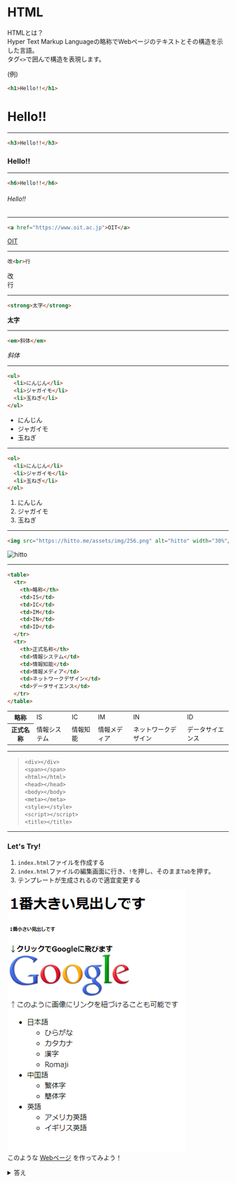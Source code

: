 # HTML

HTMLとは？  
Hyper Text Markup Languageの略称でWebページのテキストとその構造を示した言語。  
タグ```<>```で囲んで構造を表現します。  

(例)  

```html
<h1>Hello!!</h1>
```  

<h1>Hello!!</h1>

---

```html
<h3>Hello!!</h3>
```  

<h3>Hello!!</h3>

---

```html
<h6>Hello!!</h6>
```  

<h6>Hello!!</h6>

---

```html
<a href="https://www.oit.ac.jp">OIT</a>
```  

<a href="https://www.oit.ac.jp">OIT</a>

---

```html
改<br>行
```  

改<br>行

---

```html
<strong>太字</strong>
```  

<strong>太字</strong>

---

```html
<em>斜体</em>
```  

<em>斜体</em>

---

```html
<ul>
  <li>にんじん</li>
  <li>ジャガイモ</li>
  <li>玉ねぎ</li>
</ul>
```

<ul>
  <li>にんじん</li>
  <li>ジャガイモ</li>
  <li>玉ねぎ</li>
</ul>

---

```html
<ol>
  <li>にんじん</li>
  <li>ジャガイモ</li>
  <li>玉ねぎ</li>
</ol>
```

<ol>
  <li>にんじん</li>
  <li>ジャガイモ</li>
  <li>玉ねぎ</li>
</ol>

---

```html
<img src="https://hitto.me/assets/img/256.png" alt="hitto" width="30%"/>
```  

<img src="https://hitto.me/assets/img/256.png" alt="hitto" width="30%"/>

---

```html
<table>
  <tr>
    <th>略称</th>
    <td>IS</td>
    <td>IC</td>
    <td>IM</td>
    <td>IN</td>
    <td>ID</td>
  </tr>
  <tr>
    <th>正式名称</th>
    <td>情報システム</td>
    <td>情報知能</td>
    <td>情報メディア</td>
    <td>ネットワークデザイン</td>
    <td>データサイエンス</td>
  </tr>
</table>
```

<table>
  <tr>
    <th>略称</th>
    <td>IS</td>
    <td>IC</td>
    <td>IM</td>
    <td>IN</td>
    <td>ID</td>
  </tr>
  <tr>
    <th>正式名称</th>
    <td>情報システム</td>
    <td>情報知能</td>
    <td>情報メディア</td>
    <td>ネットワークデザイン</td>
    <td>データサイエンス</td>
  </tr>
</table>

---

> ```<div></div>```  
> ```<span></span>```  
> ```<html></html>```  
> ```<head></head>```  
> ```<body></body>```  
> ```<meta></meta>```  
> ```<style></style>```  
> ```<script></script>```  
> ```<title></title>```  

---

### Let's Try!

1. ```index.html```ファイルを作成する
2. ```index.html```ファイルの編集画面に行き、```!```を押し、そのまま```Tab```を押す。
3. テンプレートが生成されるので適宜変更する

![sample](../img/html/sample.png)  
このような
[Webページ](https://hitto-hub.github.io/meet-up/docs/assets/src/sample.html)
を作ってみよう！

<details><summary>答え</summary><div>

```html
<!DOCTYPE html>
<html lang="ja">

<head>
    <meta charset="UTF-8">
    <meta http-equiv="X-UA-Compatible" content="IE=edge">
    <meta name="viewport" content="width=device-width, initial-scale=1.0">
    <title>Title</title>
</head>

<body>
    <h1>1番大きい見出しです</h1>
    <h6>1番小さい見出しです</h6>
    <strong>↓クリックでGoogleに飛びます</strong>
    <br>
    <a href="https://www.google.com">
        <img src="https://www.google.com/images/logo.png" alt="Google">
    </a>
    <br>
    <em>↑このように画像にリンクを紐づけることも可能です</em>

    <ul>
        <li>日本語</li>
        <ul>
            <li>ひらがな</li>
            <li>カタカナ</li>
            <li>漢字</li>
            <li>Romaji</li>
        </ul>
        <li>中国語</li>
        <ul>
            <li>繁体字</li>
            <li>簡体字</li>
        </ul>
        <li>英語</li>
        <ul>
            <li>アメリカ英語</li>
            <li>イギリス英語</li>
        </ul>
    </ul>
</body>

</html>
```

</div></details>
